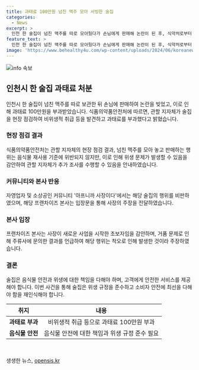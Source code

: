 ```yaml
---
title: 과태료 100만원 넘친 맥주 모아 서빙한 술집
categories:
  - News
excerpt: >
  인천 한 술집이 넘친 맥주를 따로 모아뒀다가 손님에게 판매해 논란이 된 후, 식약처로부터 100만원의 과태료를 처분받았다. 해당 술집은 비위생적 취급을 이유로 처분을 받았으며, 현장 조사 후 위생에 문제가 있을 시 추가 조사를 실시할 수 있다는 안내를 받았다. 누리꾼들과 자영업자 커뮤니티에서도 해당 행위에 대한 비판이 일고 있으며, 해당 술집은 주류사로부터 받은 조언을 잘못 전달했다는 입장을 밝혔다.
feature_text: >
  인천 한 술집이 넘친 맥주를 따로 모아뒀다가 손님에게 판매해 논란이 된 후, 식약처로부터 100만원의 과태료를 처분받았다. 해당 술집은 비위생적 취급을 이유로 처분을 받았으며, 현장 조사 후 위생에 문제가 있을 시 추가 조사를 실시할 수 있다는 안내를 받았다. 누리꾼들과 자영업자 커뮤니티에서도 해당 행위에 대한 비판이 일고 있으며, 해당 술집은 주류사로부터 받은 조언을 잘못 전달했다는 입장을 밝혔다.
image: 'https://www.behealthy4u.com/wp-content/uploads/2024/06/koreanews.jpg'
---
```


<p><img src="https://www.behealthy4u.com/wp-content/uploads/2024/06/koreanews.jpg" alt="info 속보" /></p>

<h2 data-ke-size="size26">인천시 한 술집 과태료 처분</h2>

<p data-ke-size="size16">인천시 한 술집이 넘친 맥주를 따로 보관한 뒤 손님에 판매하여 논란을 빚었고, 이로 인해 과태료 100만원을 부과받았습니다. 식품의약품안전처에 따르면, 관할 지자체가 술집을 현장 점검하여 비위생적 취급 등을 발견하고 과태료를 부과했다고 밝혔습니다.</p>

<h3>현장 점검 결과</h3>

<p data-ke-size="size16">식품의약품안전처는 관할 지자체의 현장 점검 결과, 넘친 맥주를 모아 놓고 판매하는 행위는 음식물 재사용 기준에 위반되지 않지만, 이로 인해 위생 문제가 발생할 수 있음을 감안하여 관할 지자체가 추가 조사를 수행할 수 있음을 안내하였습니다.</p>

<h3>커뮤니티와 본사 반응</h3>

<p data-ke-size="size16">자영업자 및 소상공인 커뮤니티 '아프니까 사장이다'에서는 해당 술집의 행위를 비판하였으며, 해당 프랜차이즈 본사는 입장문을 통해 사장의 주장을 전달하였습니다.</p>

<h3>본사 입장</h3>

<p data-ke-size="size16">프랜차이즈 본사는 사장이 새로운 사업을 시작한 초보자임을 감안하며, 거품 문제로 인해 주류사에 문의한 결과를 언급하여 해당 행위는 착오로 인해 발생한 것이라 주장하였습니다.</p>

<h3>결론</h3>

<p data-ke-size="size16">술집은 음식물 안전과 위생에 대한 책임을 다해야 하며, 고객에게 안전한 서비스를 제공해야 합니다. 이번 사건을 통해 술집은 위생 규정을 준수하고 소비자 안전에 최선을 다해야 함을 재인식해야 합니다.</p>

<table>
    <thead>
        <tr>
            <th style="text-align: center;">취지</th>
            <th style="text-align: center;">내용</th>
        </tr>
    </thead>
    <tbody>
        <tr>
            <td style="text-align: center;"><b>과태료 부과</b></td>
            <td style="text-align: center;">비위생적 취급 등으로 과태료 100만원 부과</td>
        </tr>
        <tr>
            <td style="text-align: center;"><b>음식물 안전</b></td>
            <td style="text-align: center;">음식물 안전에 대한 책임과 위생 규정 준수 필요</td>
        </tr>
    </tbody>
</table>

<p data-ke-size="size16">&nbsp;</p>
생생한 뉴스, <a href="https://opensis.kr" rel="dofollow">opensis.kr</a>


